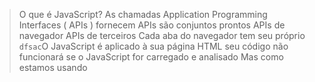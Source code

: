 > O que é JavaScript?
As chamadas Application Programming Interfaces ( APIs ) fornecem 
APIs são conjuntos prontos 
APIs de navegador 
APIs de terceiros 
Cada aba do navegador tem seu próprio 
`dfsac`O JavaScript é aplicado à sua página HTML 
            seu código não funcionará se o JavaScript for carregado e analisado 
  Mas como estamos usando <script type="module">
  Você também pode colocar scripts externos na parte inferior do corpo. Mas se
  Para scripts externos, você deve adicionar o atributo defer
  ou se não precisar que o HTML esteja pronto
  Para scripts internos, você deve encapsular o código

> Um primeiro mergulho no JavaScript
Eventos são coisas que acontecem no navegador 
Um for...of loop fornece uma maneira 

> Armazenando as informações que você precisa — Variáveis
Uma variável é um 
Uma coisa especial sobre variáveis ​​é que elas podem conter 
                            Variáveis ​​não são
Depois de declarar uma variável, você pode                            
Isso funciona por causa do içamento 
Em segundo lugar, quando você usa var, você pode declarar 
JavaScript é uma "linguagem de tipagem dinâmica"
Assim como variáveis, você pode declarar constantes
Note que, embora uma constante em JavaScript deva sempre nomear o mesmo valor

> Matemática básica em JavaScript — números e operadores
              JavaScript tem apenas um tipo de dado para números
Então, você só pode incrementar uma variável existente

> Manipulando texto — strings em JavaScript
Essas linhas não funcionam porque qualquer texto sem aspas ao redor 
Literais de modelo respeitam
Para ter a saída equivalente usando uma string normal, você teria 
O que acontece quando tentamos concatenar uma string e um número?

> Matrizes
Matrizes consistem